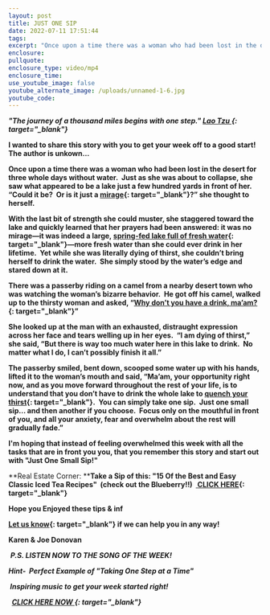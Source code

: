 ```yaml
---
layout: post
title: JUST ONE SIP
date: 2022-07-11 17:51:44
tags:
excerpt: "Once upon a time there was a woman who had been lost in the desert for three whole days without water.\_ "
enclosure:
pullquote:
enclosure_type: video/mp4
enclosure_time:
use_youtube_image: false
youtube_alternate_image: /uploads/unnamed-1-6.jpg
youtube_code:
---
```

***"The journey of a thousand miles begins with one step."&nbsp;[Lao Tzu&nbsp;](https://t.e2ma.net/click/2zwluh/q6p3gvi/yw39lq){: target="_blank"}***

**I wanted to share this story with you to get your week off to a good start\! The author is unkown...**

**Once upon a time there was a woman who had been lost in the desert for three whole days without water.&nbsp; Just as she was about to collapse, she saw what appeared to be a lake just a few hundred yards in front of her.&nbsp; “Could it be?&nbsp; Or is it just a&nbsp;[mirage](https://t.e2ma.net/click/2zwluh/q6p3gvi/ep49lq){: target="_blank"}?” she thought to herself.**

**With the last bit of strength she could muster, she staggered toward the lake and quickly learned that her prayers had been answered: it was no mirage—it was indeed a large,&nbsp;[spring-fed lake full of fresh water](https://t.e2ma.net/click/2zwluh/q6p3gvi/uh59lq){: target="_blank"}—more fresh water than she could ever drink in her lifetime.&nbsp; Yet while she was literally dying of thirst, she couldn’t bring herself to drink the water.&nbsp; She simply stood by the water’s edge and stared down at it.**

**There was a passerby riding on a camel from a nearby desert town who was watching the woman’s bizarre behavior.&nbsp; He got off his camel, walked up to the thirsty woman and asked, “[Why don’t you have a drink, ma’am?](https://t.e2ma.net/click/2zwluh/q6p3gvi/aa69lq){: target="_blank"}”**

**She looked up at the man with an exhausted, distraught expression across her face and tears welling up in her eyes.&nbsp; “I am dying of thirst,” she said, “But there is way too much water here in this lake to drink.&nbsp; No matter what I do, I can’t possibly finish it all.”**

**The passerby smiled, bent down, scooped some water up with his hands, lifted it to the woman’s mouth and said, “Ma’am, your opportunity right now, and as you move forward throughout the rest of your life, is to understand that you don’t have to drink the whole lake to&nbsp;[quench your thirst](https://t.e2ma.net/click/2zwluh/q6p3gvi/q269lq){: target="_blank"}.&nbsp; You can simply take one sip.&nbsp; Just one small sip… and then another if you choose.&nbsp; Focus only on the mouthful in front of you, and all your anxiety, fear and overwhelm about the rest will gradually fade.”**

**I'm hoping that instead of feeling overwhelmed this week with all the tasks that are in front you you, that you remember this story and start out with "Just One Small Sip\!"**

**Real Estate Corner:&nbsp;****Take a Sip of this: "15 Of the Best and Easy Classic Iced Tea Recipes"&nbsp; (check out the Blueberry\!\!) &nbsp;[&nbsp;CLICK HERE](https://t.e2ma.net/click/2zwluh/q6p3gvi/6u79lq){: target="_blank"}**

**Hope you Enjoyed these tips & inf**

**[Let us know](https://t.e2ma.net/click/2zwluh/q6p3gvi/mn89lq){: target="_blank"}&nbsp;if we can help you in any way\!&nbsp;**

**Karen & Joe Donovan&nbsp;**

&nbsp;***P.S. LISTEN NOW TO THE SONG OF THE WEEK\!***

***Hint-&nbsp; Perfect Example of "Taking One Step at a Time"***

***&nbsp;Inspiring music to get your week started right\!***

***&nbsp;&nbsp;[CLICK HERE NOW&nbsp;](https://t.e2ma.net/click/2zwluh/q6p3gvi/2f99lq){: target="_blank"}&nbsp; &nbsp; &nbsp; &nbsp; &nbsp;&nbsp;***
